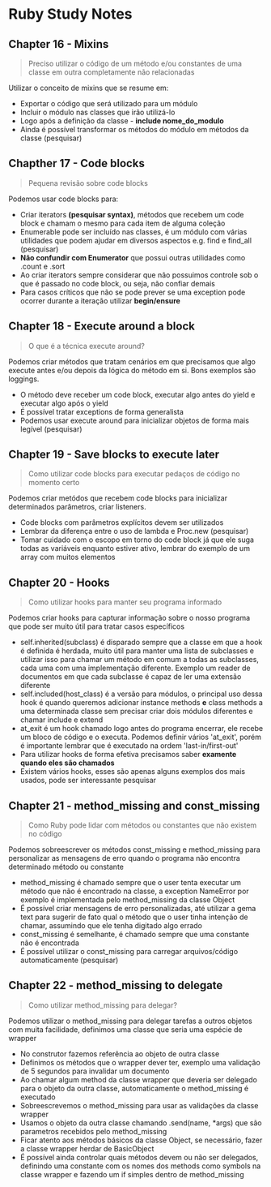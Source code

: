 # Ruby Study Notes


## Chapter 16 - Mixins
> Preciso utilizar o código de um método e/ou constantes de uma classe em outra completamente não relacionadas


Utilizar o conceito de mixins que se resume em:

- Exportar o código que será utilizado para um módulo
- Incluir o módulo nas classes que irão utilizá-lo
- Logo após a definição da classe - **include nome_do_modulo**
- Ainda é possível transformar os métodos do módulo em métodos da classe (pesquisar)

## Chapther 17 - Code blocks
> Pequena revisão sobre code blocks

Podemos usar code blocks para:

- Criar iterators **(pesquisar syntax)**, métodos que recebem um code block e chamam o mesmo para cada item de alguma coleção
- Enumerable pode ser incluído nas classes, é um módulo com várias utilidades que podem ajudar em diversos aspectos e.g. find e find_all (pesquisar)
- **Não confundir com Enumerator** que possui outras utilidades como .count e .sort
- Ao criar iterators sempre considerar que não possuimos controle sob o que é passado no code block, ou seja, não confiar demais
- Para casos críticos que não se pode prever se uma exception pode ocorrer durante a iteração utilizar **begin/ensure**

## Chapter 18 - Execute around a block
> O que é a técnica execute around?

Podemos criar métodos que tratam cenários em que precisamos que algo execute antes e/ou depois da lógica do método em si. Bons exemplos são loggings.
- O método deve receber um code block, executar algo antes do yield e executar algo após o yield
- É possível tratar exceptions de forma generalista
- Podemos usar execute around para inicializar objetos de forma mais legível (pesquisar)

## Chapter 19 - Save blocks to execute later
> Como utilizar code blocks para executar pedaços de código no momento certo

Podemos criar metódos que recebem code blocks para inicializar determinados parâmetros, criar listeners.
- Code blocks com parâmetros explícitos devem ser utilizados
- Lembrar da diferença entre o uso de lambda e Proc.new (pesquisar)
- Tomar cuidado com o escopo em torno do code block já que ele suga todas as variáveis enquanto estiver ativo, lembrar do exemplo de um array com muitos elementos

## Chapter 20 - Hooks
> Como utilizar hooks para manter seu programa informado

Podemos criar hooks para capturar informação sobre o nosso programa que pode ser muito útil para tratar casos específicos
- self.inherited(subclass) é disparado sempre que a classe em que a hook é definida é herdada, muito útil para manter uma lista de subclasses e utilizar isso para chamar um método em comum a todas as subclasses, cada uma com uma implementação diferente. Exemplo um reader de documentos em que cada subclasse é capaz de ler uma extensão diferente
- self.included(host_class) é a versão para módulos, o principal uso dessa hook é quando queremos adicionar instance methods **e** class methods a uma determinada classe sem precisar criar dois módulos diferentes e chamar include e extend
- at_exit é um hook chamado logo antes do programa encerrar, ele recebe um bloco de código e o executa. Podemos definir vários 'at_exit', porém é importante lembrar que é executado na ordem 'last-in/first-out'
- Para utilizar hooks de forma efetiva precisamos saber **examente quando eles são chamados**
- Existem vários hooks, esses são apenas alguns exemplos dos mais usados, pode ser interessante pesquisar

## Chapter 21 - method_missing and const_missing
> Como Ruby pode lidar com métodos ou constantes que não existem no código

Podemos sobreescrever os métodos const_missing e method_missing para personalizar as mensagens de erro quando o programa não encontra determinado método ou constante
- method_missing é chamado sempre que o user tenta executar um método que não é encontrado na classe, a exception NameError por exemplo é implementada pelo method_missing da classe Object
- É possível criar mensagens de erro personalizadas, até utilizar a gema text para sugerir de fato qual o método que o user tinha intenção de chamar, assumindo que ele tenha digitado algo errado
- const_missing é semelhante, é chamado sempre que uma constante não é encontrada
- É possível utilizar o const_missing para carregar arquivos/código automaticamente (pesquisar)

## Chapter 22 - method_missing to delegate
> Como utilizar method_missing para delegar?

Podemos utilizar o method_missing para delegar tarefas a outros objetos com muita facilidade, definimos uma classe que seria uma espécie de wrapper
- No construtor fazemos referência ao objeto de outra classe
- Definimos os métodos que o wrapper dever ter, exemplo uma validação de 5 segundos para invalidar um documento
- Ao chamar algum method da classe wrapper que deveria ser delegado para o objeto da outra classe, automaticamente o method_missing é executado
- Sobreescrevemos o method_missing para usar as validações da classe wrapper
- Usamos o objeto da outra classe chamando .send(name, *args) que são parametros recebidos pelo method_missing
- Ficar atento aos métodos básicos da classe Object, se necessário, fazer a classe wrapper herdar de BasicObject
- É possível ainda controlar quais métodos devem ou não ser delegados, definindo uma constante com os nomes dos methods como symbols na classe wrapper e fazendo um if simples dentro de method_missing

